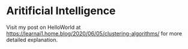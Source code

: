 # Aritificial Intelligence
Visit my post on HelloWorld at https://learnai1.home.blog/2020/06/05/clustering-algorithms/ for more detailed explanation.
